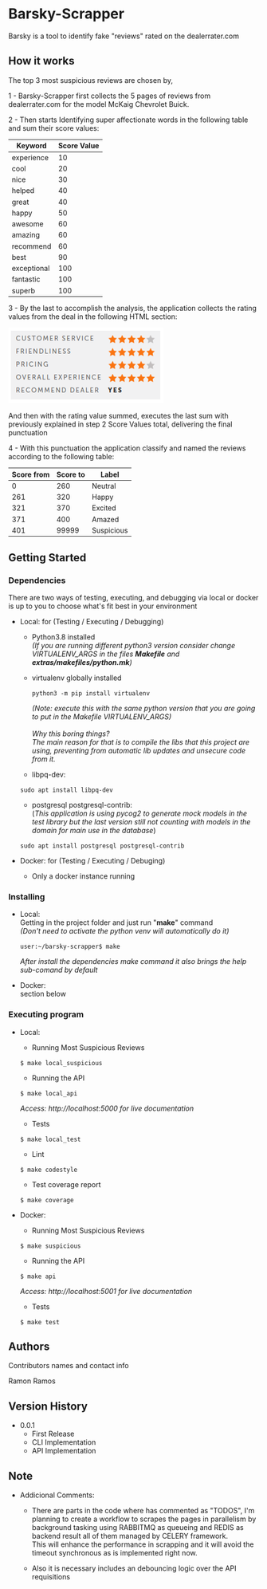 
# Barsky-Scrapper

Barsky is a tool to identify fake "reviews" rated on the dealerrater.com

## How it works

The top 3 most suspicious reviews are chosen by,

1 - Barsky-Scrapper first collects the 5 pages of reviews from dealerrater.com for the model McKaig Chevrolet Buick.

2 - Then starts Identifying super affectionate words in the following table and sum their score values:

| Keyword       | Score Value |
| -----------   | ----------- |
|experience     | 10          |
|cool           | 20          |
|nice           | 30          |
|helped         | 40          |
|great          | 40          |
|happy          | 50          |
|awesome        | 60          |
|amazing        | 60          |
|recommend      | 60          |
|best           | 90          |
|exceptional    | 100         |
|fantastic      | 100         |
|superb         | 100         |

3 - By the last to accomplish the analysis, the application collects the rating values from the deal in the following HTML section:

<img src="https://raw.githubusercontent.com/ramonlimaramos/barsky-scrapper/main/.github/ratings_section.png" />

And then with the rating value summed, executes the last sum with previously explained in step 2 Score Values total, delivering the final punctuation

4 - With this punctuation the application classify and named the reviews according to the following table:

| Score from | Score to |  Label      |
| ---------- | -------- | ----------- |
| 0          | 260      |  Neutral    |
| 261        | 320      |  Happy      |
| 321        | 370      |  Excited    |
| 371        | 400      |  Amazed     |
| 401        | 99999    |  Suspicious |
## Getting Started

### Dependencies

There are two ways of testing, executing, and debugging via local or docker is up to you to choose what's fit best in your environment

- Local: for (Testing / Executing / Debugging)
    * Python3.8 installed<br/>
      *(If you are running different python3 version consider change VIRTUALENV_ARGS in the files **Makefile** and **extras/makefiles/python.mk**)*

    * virtualenv globally installed
      ```shell
      python3 -m pip install virtualenv
      ```
      *(Note: execute this with the same python version that you are going to put in the Makefile VIRTUALENV_ARGS)<br/><br/>Why this boring things?<br/>The main reason for that is to compile the libs that this project are using, preventing from automatic lib updates and unsecure code from it.*

    * libpq-dev:
    ```shell
    sudo apt install libpq-dev
    ```
    * postgresql postgresql-contrib:<br/>
    (_This application is using pycog2 to generate mock models in the test library but the last version still not counting with models in the domain for main use in the database_)
    ```shell
    sudo apt install postgresql postgresql-contrib
    ```

- Docker: for (Testing / Executing / Debuging)
    * Only a docker instance running

### Installing

- Local:<br/>
    Getting in the project folder and just run "**make**" command<br/>
    *(Don't need to activate the python venv will automatically do it)*
    ```shell
    user:~/barsky-scrapper$ make
    ```
    *After install the dependencies make command it also brings the help sub-comand by default*

- Docker:<br/>
    section below
### Executing program

- Local:
    * Running Most Suspicious Reviews
    ```shell
    $ make local_suspicious
    ```

    * Running the API
    ```shell
    $ make local_api
    ```
    *Access: http://localhost:5000 for live documentation*

    * Tests
    ```shell
    $ make local_test
    ```

    * Lint
    ```shell
    $ make codestyle
    ```

    * Test coverage report
    ```shell
    $ make coverage
    ```

- Docker:
    * Running Most Suspicious Reviews
    ```shell
    $ make suspicious
    ```

    * Running the API
    ```shell
    $ make api
    ```
    *Access: http://localhost:5001 for live documentation*

    * Tests
    ```shell
    $ make test
    ```

## Authors

Contributors names and contact info

Ramon Ramos

## Version History

* 0.0.1
    * First Release
    * CLI Implementation
    * API Implementation

## Note

- Addicional Comments:<br/>
    * There are parts in the code where has commented as "TODOS", I'm planning to create a workflow to scrapes the pages in parallelism by background tasking using RABBITMQ as queueing and REDIS as backend result all of them managed by CELERY framework.<br/>
    This will enhance the performance in scrapping and it will avoid the timeout synchronous as is implemented right now.

    * Also it is necessary includes an debouncing logic over the API requisitions
